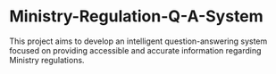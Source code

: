 # Ministry-Regulation-Q-A-System
This project aims to develop an intelligent question-answering system focused on providing accessible and accurate information regarding Ministry regulations.
